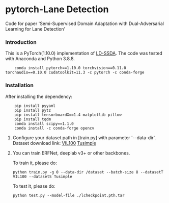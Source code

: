 # pytorch-Lane Detection

Code for paper 'Semi-Supervised Domain Adaptation with Dual-Adversarial Learning for Lane Detection'

### Introduction
This is a PyTorch(1.10.0) implementation of [LD-SSDA](https://github.com/shenhuqiji/LD-SSDA). 
The code was tested with Anaconda and Python 3.8.8.
```Shell
    conda install pytorch==1.10.0 torchvision==0.11.0 torchaudio==0.10.0 cudatoolkit=11.3 -c pytorch -c conda-forge
```

### Installation

After installing the dependency:    
``` Shell
    pip install pyyaml
    pip install pytz
    pip install tensorboardX==1.4 matplotlib pillow 
    pip install tqdm
    conda install scipy==1.1.0
    conda install -c conda-forge opencv
```


1. Configure your dataset path in [train.py] with parameter '--data-dir'.
    Dataset download link: 
        [VIL100](https://drive.google.com/drive/folders/178_SSeQ4M1hI3BrTonhiTrpOWTEAenLE)
        [Tusimple](https://github.com/TuSimple/tusimple-benchmark/)
        

2. You can train ERFNet, deeplab v3+ or other backbones.

    To train it, please do:
    ```Shell
    python train.py -g 0 --data-dir /dataset --batch-size 8 --datasetT VIL100 --datasetS Tusimple
    ```
    To test it, please do:
    ```Shell
    python test.py --model-file ./lcheckpoint.pth.tar
    ```

